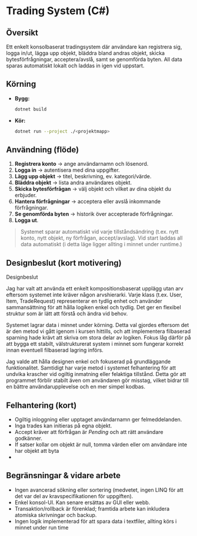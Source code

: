 # Trading System (C#)

## Översikt

Ett enkelt konsolbaserat tradingsystem där användare kan registrera sig, logga in/ut, lägga upp objekt, bläddra bland andras objekt, skicka bytesförfrågningar, acceptera/avslå, samt se genomförda byten. All data sparas automatiskt lokalt och laddas in igen vid uppstart.

## Körning

- **Bygg:**

  ```bash
  dotnet build
  ```

- **Kör:**

  ```bash
  dotnet run --project ./<projektmapp>
  ```

## Användning (flöde)

1. **Registrera konto** → ange användarnamn och lösenord.
2. **Logga in** → autentisera med dina uppgifter.
3. **Lägg upp objekt** → titel, beskrivning, ev. kategori/värde.
4. **Bläddra objekt** → lista andra användares objekt.
5. **Skicka bytesförfrågan** → välj objekt och vilket av dina objekt du erbjuder.
6. **Hantera förfrågningar** → acceptera eller avslå inkommande förfrågningar.
7. **Se genomförda byten** → historik över accepterade förfrågningar.
8. **Logga ut**.

> Systemet sparar automatiskt vid varje tillståndsändring (t.ex. nytt konto, nytt objekt, ny förfrågan, accept/avslag). Vid start laddas all data automatiskt (i detta läge ligger allting i minnet under runtime.)

## Designbeslut (kort motivering)

Designbeslut

Jag har valt att använda ett enkelt kompositionsbaserat upplägg utan arv eftersom systemet inte kräver någon arvshierarki. Varje klass (t.ex. User, Item, TradeRequest) representerar en tydlig enhet och använder sammansättning för att hålla logiken enkel och tydlig. Det ger en flexibel struktur som är lätt att förstå och ändra vid behov.

Systemet lagrar data i minnet under körning. Detta val gjordes eftersom det är den metod vi gått igenom i kursen hittills, och att implementera filbaserad sparning hade krävt att skriva om stora delar av logiken. Fokus låg därför på att bygga ett stabilt, välstrukturerat system i minnet som fungerar korrekt innan eventuell filbaserad lagring införs.

Jag valde att hålla designen enkel och fokuserad på grundläggande funktionalitet. Samtidigt har varje metod i systemet felhantering för att undvika krascher vid ogiltig inmatning eller felaktiga tillstånd. Detta gör att programmet förblir stabilt även om användaren gör misstag, vilket bidrar till en bättre användarupplevelse och en mer simpel kodbas.

## Felhantering (kort)

- Ogiltig inloggning eller upptaget användarnamn ger felmeddelanden.
- Inga trades kan initieras på egna objekt.
- Accept kräver att förfrågan är _Pending_ och att rätt användare godkänner.
- If satser kollar om objekt är null, tomma värden eller om användare inte har objekt att byta
-

## Begränsningar & vidare arbete

- Ingen avancerad sökning eller sortering (medvetet, ingen LINQ för att det var del av kravspecifikationen för uppgiften).
- Enkel konsol-UI. Kan senare ersättas av GUI eller webb.
- Transaktion/rollback är förenklad; framtida arbete kan inkludera atomiska skrivningar och backup.
- Ingen logik implementerad för att spara data i textfiler, allting körs i minnet under run time
